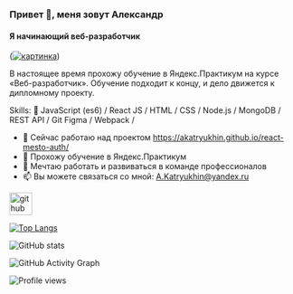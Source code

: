 ### Привет 👋, меня зовут Александр
#### Я начинающий веб-разработчик
(<a href="https://imageup.ru/img237/3764823/videoblocks-binary-code-background_rzgvr6v6l_thumbnail-full15.jpg.html" target="_blank"><img src="https://imageup.ru/img237/thumb/videoblocks-binary-code-background_rzgvr6v6l_thumbnail-full153764823.jpg" border="0" alt="картинка"></a>)

В настоящее время прохожу обучение в Яндекс.Практикум на курсе «Веб-разработчик». Обучение подходит к концу, и дело движется к дипломному проекту.

Skills:  :rocket: JavaScript (es6) / React JS / HTML / CSS / Node.js / MongoDB / REST API / Git Figma / Webpack /  

- 🔭 Сейчас работаю над проектом https://akatryukhin.github.io/react-mesto-auth/ 
- 🌱 Прохожу обучение в Яндекс.Практикум 
- 👯 Мечтаю работать и развиваться в команде профессионалов 
- 📫 Вы можете связаться со мной: A.Katryukhin@yandex.ru 


[<img src='https://cdn.jsdelivr.net/npm/simple-icons@3.0.1/icons/github.svg' alt='github' height='40'>](https://github.com/AKatryukhin)  

[![Top Langs](https://github-readme-stats.vercel.app/api/top-langs/?username=AKatryukhin)](https://github.com/anuraghazra/github-readme-stats)

![GitHub stats](https://github-readme-stats.vercel.app/api?username=AKatryukhin&show_icons=true)  

![GitHub Activity Graph](https://activity-graph.herokuapp.com/graph?username=AKatryukhin)  

![Profile views](https://gpvc.arturio.dev/AKatryukhin)  










<!--
**AKatryukhin/AKatryukhin** is a ✨ _special_ ✨ repository because its `README.md` (this file) appears on your GitHub profile.

Here are some ideas to get you started:

- 🔭 I’m currently working on ...
- 🌱 I’m currently learning ...
- 👯 I’m looking to collaborate on ...
- 🤔 I’m looking for help with ...
- 💬 Ask me about ...
- 📫 How to reach me: ...
- 😄 Pronouns: ...
- ⚡ Fun fact: ...
-->
